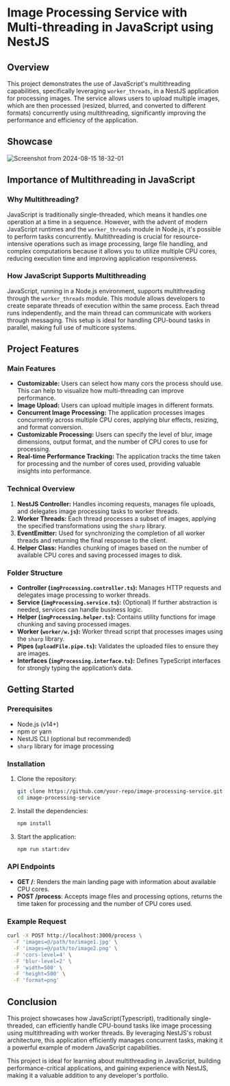 # Image Processing Service with Multi-threading in JavaScript using NestJS

## Overview

This project demonstrates the use of JavaScript's multithreading capabilities, specifically leveraging `worker_threads`, in a NestJS application for processing images. The service allows users to upload multiple images, which are then processed (resized, blurred, and converted to different formats) concurrently using multithreading, significantly improving the performance and efficiency of the application.

## Showcase
![Screenshot from 2024-08-15 18-32-01](https://github.com/user-attachments/assets/b8967993-499b-4600-9652-16e4d7b45d61)


## Importance of Multithreading in JavaScript

### Why Multithreading?

JavaScript is traditionally single-threaded, which means it handles one operation at a time in a sequence. However, with the advent of modern JavaScript runtimes and the `worker_threads` module in Node.js, it's possible to perform tasks concurrently. Multithreading is crucial for resource-intensive operations such as image processing, large file handling, and complex computations because it allows you to utilize multiple CPU cores, reducing execution time and improving application responsiveness.

### How JavaScript Supports Multithreading

JavaScript, running in a Node.js environment, supports multithreading through the `worker_threads` module. This module allows developers to create separate threads of execution within the same process. Each thread runs independently, and the main thread can communicate with workers through messaging. This setup is ideal for handling CPU-bound tasks in parallel, making full use of multicore systems.

## Project Features

### Main Features

- **Customizable:** Users can select how many cors the process should use. This can help to visualize how multi-threading can improve performance.
- **Image Upload:** Users can upload multiple images in different formats.
- **Concurrent Image Processing:** The application processes images concurrently across multiple CPU cores, applying blur effects, resizing, and format conversion.
- **Customizable Processing:** Users can specify the level of blur, image dimensions, output format, and the number of CPU cores to use for processing.
- **Real-time Performance Tracking:** The application tracks the time taken for processing and the number of cores used, providing valuable insights into performance.

### Technical Overview

1. **NestJS Controller:** Handles incoming requests, manages file uploads, and delegates image processing tasks to worker threads.
2. **Worker Threads:** Each thread processes a subset of images, applying the specified transformations using the `sharp` library.
3. **EventEmitter:** Used for synchronizing the completion of all worker threads and returning the final response to the client.
4. **Helper Class:** Handles chunking of images based on the number of available CPU cores and saving processed images to disk.

### Folder Structure

- **Controller (`imgProcessing.controller.ts`):** Manages HTTP requests and delegates image processing to worker threads.
- **Service (`imgProcessing.service.ts`):** (Optional) If further abstraction is needed, services can handle business logic.
- **Helper (`imgProcessing.helper.ts`):** Contains utility functions for image chunking and saving processed images.
- **Worker (`worker/w.js`):** Worker thread script that processes images using the `sharp` library.
- **Pipes (`uploadFile.pipe.ts`):** Validates the uploaded files to ensure they are images.
- **Interfaces (`imgProcessing.interface.ts`):** Defines TypeScript interfaces for strongly typing the application’s data.

## Getting Started

### Prerequisites

- Node.js (v14+)
- npm or yarn
- NestJS CLI (optional but recommended)
- `sharp` library for image processing

### Installation

1. Clone the repository:
    ```bash
    git clone https://github.com/your-repo/image-processing-service.git
    cd image-processing-service
    ```

2. Install the dependencies:
    ```bash
    npm install
    ```

3. Start the application:
    ```bash
    npm run start:dev
    ```

### API Endpoints

- **GET /**: Renders the main landing page with information about available CPU cores.
- **POST /process**: Accepts image files and processing options, returns the time taken for processing and the number of CPU cores used.

### Example Request

```bash
curl -X POST http://localhost:3000/process \
  -F 'images=@/path/to/image1.jpg' \
  -F 'images=@/path/to/image2.png' \
  -F 'cors-level=4' \
  -F 'blur-level=2' \
  -F 'width=500' \
  -F 'height=500' \
  -F 'format=png'
```

## Conclusion

This project showcases how JavaScript(Typescript), traditionally single-threaded, can efficiently handle CPU-bound tasks like image processing using multithreading with worker threads. By leveraging NestJS's robust architecture, this application efficiently manages concurrent tasks, making it a powerful example of modern JavaScript capabilities.

This project is ideal for learning about multithreading in JavaScript, building performance-critical applications, and gaining experience with NestJS, making it a valuable addition to any developer's portfolio.
